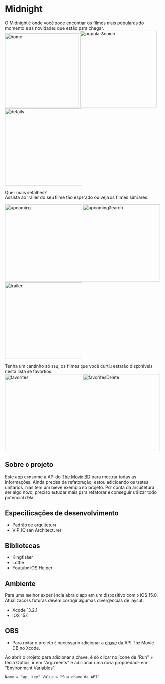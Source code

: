 # Midnight

O Midnight é onde você pode encontrar os filmes mais populares do momento e as novidades que estão para chegar.
<img width="240" alt="home" src="https://user-images.githubusercontent.com/44198473/224747429-d741702d-6b2e-4152-931a-39bd267359e1.png">
<img width="250" alt="popularSearch" src="https://user-images.githubusercontent.com/44198473/224748694-ed569ac1-255b-4013-ac2d-04a022fa410f.png">
<img width="250" alt="details" src="https://user-images.githubusercontent.com/44198473/224747412-e76f4782-6735-4355-8615-83e1f492d302.png">

Quer mais detalhes?</br>
Assista ao trailer do seu filme tão esperado ou veja os filmes similares.

<p align="left">
<img width="250" alt="upcoming" src="https://user-images.githubusercontent.com/44198473/224746366-47b486a9-ff57-4dc7-866e-63f6af0e2a69.png">
<img width="250" alt="upcomingSearch" src="https://user-images.githubusercontent.com/44198473/224746374-20de8f82-176d-4d7e-81cb-f1fcb0b3efeb.png">
<img width="250" alt="trailer" src="https://user-images.githubusercontent.com/44198473/224746344-5e0ea7eb-37b6-4988-9d2d-164361d4b5fc.png">
</p>

<p align="left">
Tenha um cantinho só seu, os filmes que você curtiu estarão disponiveis nesta lista de favortios.</br>
<img width="250" alt="favorites" src="https://user-images.githubusercontent.com/44198473/224745768-2da1f173-fe0c-44b9-8ba9-cc5e55fbe348.png">
<img width="250" alt="favoritesDelete" src="https://user-images.githubusercontent.com/44198473/224745787-d9a12565-c8f8-4bdf-b5f8-26e258af8735.png">
</p>

## Sobre o projeto  
Este app consome a API do [The Movie BD](https://www.themoviedb.org) para mostrar todas as informações.
Ainda precisa de refatoração, estou adicioando os testes unitarios, mas tem um breve exemplo no projeto. 
Por conta da arquitetura ser algo novo, preciso estudar mais para refatorar e conseguir utilizar todo potencial dela. 

## Especificações de desenvolvimento
*  Padrão de arquitetura
* VIP (Clean Architecture) 

## Bibliotecas 
* Kingfisher
* Lottie
* Youtube iOS Helper

## Ambiente 
Para uma melhor experiência abra o app em um dispositivo com o iOS 15.0.</br>
Atualizações futuras devem corrigir algumas divergencias de layout.

* Xcode 13.2.1
* iOS 15.0

## OBS
* Para rodar o projeto é necessario adicionar a [chave](https://www.themoviedb.org/settings/api) da API The Movie DB no Xcode. 

Ao abrir o projeto para adicionar a chave, é só clicar no ícone de "Run" + tecla Option, ir em "Arguments" e adicionar uma nova propriedade em "Environment Variables".

```
Name = "api_key" Value = "Sua chave da API" 
```
